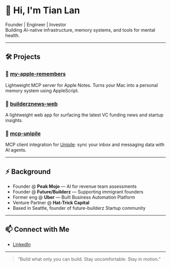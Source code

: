 # 👋 Hi, I'm Tian Lan

Founder | Engineer | Investor  
Building AI-native infrastructure, memory systems, and tools for mental health.

---

## 🛠️ Projects

### 📝 [my-apple-remembers](https://github.com/baryhuang/my-apple-remembers)  
Lightweight MCP server for Apple Notes. Turns your Mac into a personal memory system using AppleScript.

### 📰 [builderznews-web](https://github.com/honeybluesky/builderznews-web)  
A lightweight web app for surfacing the latest VC funding news and startup insights.

### 🔧 [mcp-unipile](https://github.com/baryhuang/mcp-unipile)  
MCP client integration for [Unipile](https://www.unipile.com/): sync your inbox and messaging data with AI agents.

---

## ⚡ Background

- Founder @ **Peak Mojo** — AI for revenue team assessments  
- Founder @ **Future/Builderz** — Supporting immigrant founders  
- Former eng @ **Uber** — Built Business Automation Platform  
- Venture Partner @ **Hat-Trick Capital**  
- Based in Seattle, founder of future-builderz Startup community

---

## 📫 Connect with Me

- [LinkedIn](https://www.linkedin.com/in/lantianx/)

---

> “Build what only you can build. Stay uncomfortable. Stay in motion.”
